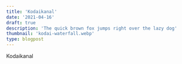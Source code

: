 ```yaml
---
title: 'Kodaikanal'
date: '2021-04-16'
draft: true
description: 'The quick brown fox jumps right over the lazy dog'
thumbnail: 'kodai-waterfall.webp'
type: blogpost
---
```


Kodaikanal
